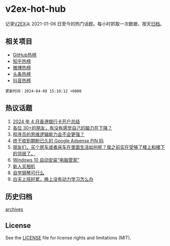 # v2ex-hot-hub

 记录[V2EX](https://www.v2ex.com/)从 2021-01-06 日至今的热门话题。每小时抓取一次数据，按天[归档](archives)。
 
 ## 相关项目

- [GitHub热榜](https://github.com/lonnyzhang423/github-hot-hub)
- [知乎热榜](https://github.com/lonnyzhang423/zhihu-hot-hub)
- [微博热榜](https://github.com/lonnyzhang423/weibo-hot-hub)
- [头条热榜](https://github.com/lonnyzhang423/toutiao-hot-hub)
- [抖音热榜](https://github.com/lonnyzhang423/douyin-hot-hub)


 `更新时间：2024-04-08 15:10:12 +0800`

## 热议话题

1. [2024 年 4 月香港银行卡开户总结](https://www.v2ex.com/t/1030463)
1. [各位 30+的朋友，有没有感觉自己的脑力在下降？](https://www.v2ex.com/t/1030442)
1. [程序员的思维逻辑能力会不会更强？](https://www.v2ex.com/t/1030433)
1. [终于收到期盼已久的 Google Adsense PIN 码](https://www.v2ex.com/t/1030273)
1. [朋友们，买个房车或者床车在里面生活如何呢？我之前实在受够了楼上和楼下的邻居了。](https://www.v2ex.com/t/1030363)
1. [Windows 10 自动安装“电脑管家”](https://www.v2ex.com/t/1030431)
1. [新人买相机](https://www.v2ex.com/t/1030486)
1. [自学钢琴可行么](https://www.v2ex.com/t/1030306)
1. [白天上班好累，晚上没有动力学习怎么办](https://www.v2ex.com/t/1030287)

## 历史归档

[archives](archives)

## License

See the [LICENSE](LICENSE) file for license rights and limitations (MIT).
